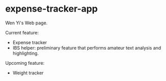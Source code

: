 # expense-tracker-app
Wen Yi's Web page.

Current feature:
- Expense tracker
- IBS helper: preliminary feature that performs amateur text analysis and highlighting.

Upcoming feature:
- Weight tracker
